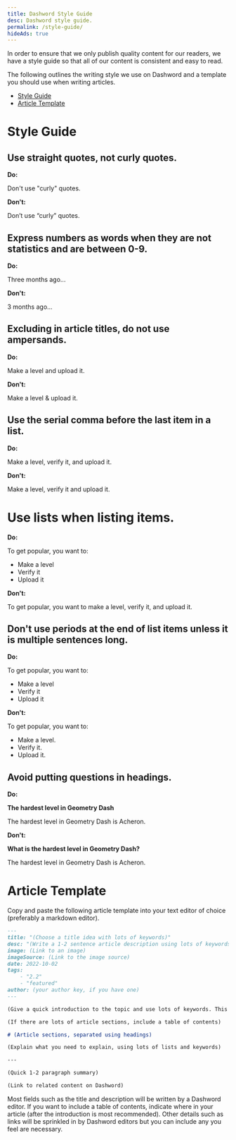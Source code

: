 ```yaml
---
title: Dashword Style Guide
desc: Dashword style guide.
permalink: /style-guide/
hideAds: true
---
```


In order to ensure that we only publish quality content for our readers, we have a style guide so that all of our content is consistent and easy to read.

The following outlines the writing style we use on Dashword and a template you should use when writing articles.

* [Style Guide](#style-guide)
* [Article Template](#article-template)

# Style Guide



## Use straight quotes, not curly quotes.



**Do:**

Don't use "curly" quotes.

**Don't:**

Don’t use “curly” quotes.



## Express numbers as words when they are not statistics and are between 0-9.

**Do:**

Three months ago...

**Don't:**

3 months ago...



## Excluding in article titles, do not use ampersands.

**Do:**

Make a level and upload it.

**Don't:**

Make a level & upload it.



## Use the serial comma before the last item in a list.

**Do:**

Make a level, verify it, and upload it.

**Don't:**

Make a level, verify it and upload it.



# Use lists when listing items.

**Do:**

To get popular, you want to:

* Make a level
* Verify it
* Upload it

**Don't:**

To get popular, you want to make a level, verify it, and upload it.



## Don't use periods at the end of list items unless it is multiple sentences long.

**Do:**

To get popular, you want to:

* Make a level
* Verify it
* Upload it

**Don't:**

To get popular, you want to:

* Make a level.
* Verify it.
* Upload it.



## Avoid putting questions in headings.

**Do:**

**The hardest level in Geometry Dash**

The hardest level in Geometry Dash is Acheron.

**Don't:**

**What is the hardest level in Geometry Dash?**

The hardest level in Geometry Dash is Acheron.



# Article Template

Copy and paste the following article template into your text editor of choice (preferably a markdown editor).

```md
---
title: "(Choose a title idea with lots of keywords)"
desc: "(Write a 1-2 sentence article description using lots of keywords)"
image: (Link to an image)
imageSource: (Link to the image source)
date: 2022-10-02
tags:
    - "2.2"
    - "featured"
author: (your author key, if you have one)
---

(Give a quick introduction to the topic and use lots of keywords. This should be 2-3 paragraphs)

(If there are lots of article sections, include a table of contents)

# (Article sections, separated using headings)

(Explain what you need to explain, using lots of lists and keywords)

---

(Quick 1-2 paragraph summary)

(Link to related content on Dashword)
```

Most fields such as the title and description will be written by a Dashword editor. If you want to include a table of contents, indicate where in your article (after the introduction is most recommended). Other details such as links will be sprinkled in by Dashword editors but you can include any you feel are necessary.